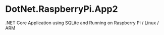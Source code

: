 # DotNet.RaspberryPi.App2
.NET Core Application using SQLite and Running on Raspberry Pi / Linux / ARM
